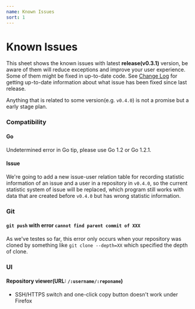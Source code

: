 ```yaml
---
name: Known Issues
sort: 1
---
```


# Known Issues

This sheet shows the known issues with latest **release(v0.3.1)** version, be aware of them will reduce exceptions and improve your user experience. Some of them might be fixed in up-to-date code. See [Change Log](change_log.md) for getting up-to-date information about what issue has been fixed since last release.

Anything that is related to some version(e.g. `v0.4.0`) is not a promise but a early stage plan.

### Compatibility

#### Go

Undetermined error in Go tip, please use Go 1.2 or Go 1.2.1.

#### Issue

We're going to add a new issue-user relation table for recording statistic information of an issue and a user in a repository in `v0.4.0`, so the current statistic system of issue will be replaced, which program still works with data that are created before `v0.4.0` but has wrong statistic information.

### Git

#### `git push` with error `cannot find parent commit of XXX`

As we've testes so far, this error only occurs when your repository was cloned by something like `git clone --depth=XX` which specified the depth of clone.

### UI

#### Repository viewer(URL: `/:username/:reponame`)

- SSH/HTTPS switch and one-click copy button doesn't work under Firefox